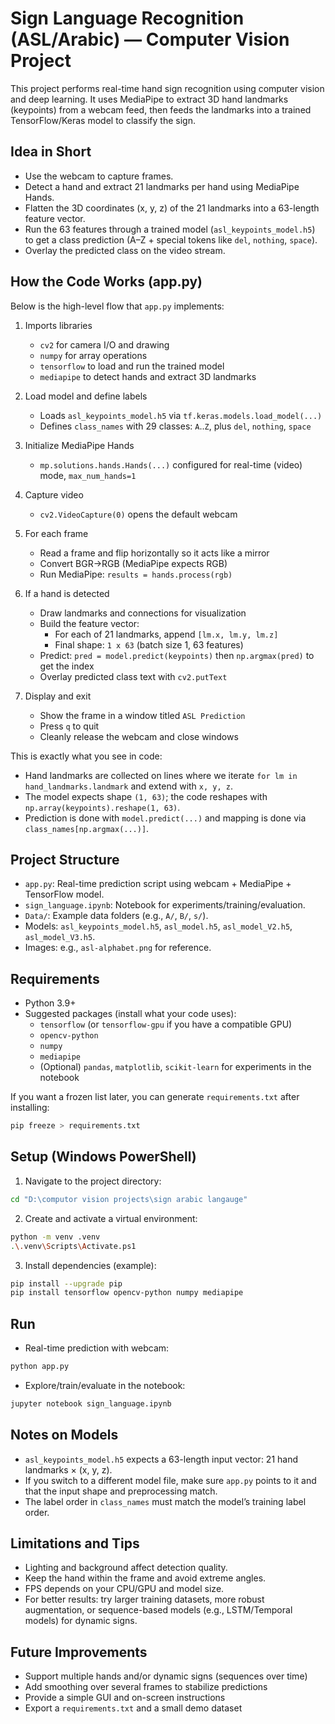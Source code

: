 # Sign Language Recognition (ASL/Arabic) — Computer Vision Project

This project performs real-time hand sign recognition using computer vision and deep learning. It uses MediaPipe to extract 3D hand landmarks (keypoints) from a webcam feed, then feeds the landmarks into a trained TensorFlow/Keras model to classify the sign.

## Idea in Short
- Use the webcam to capture frames.
- Detect a hand and extract 21 landmarks per hand using MediaPipe Hands.
- Flatten the 3D coordinates (x, y, z) of the 21 landmarks into a 63-length feature vector.
- Run the 63 features through a trained model (`asl_keypoints_model.h5`) to get a class prediction (A–Z + special tokens like `del`, `nothing`, `space`).
- Overlay the predicted class on the video stream.

## How the Code Works (app.py)
Below is the high-level flow that `app.py` implements:

1. Imports libraries
   - `cv2` for camera I/O and drawing
   - `numpy` for array operations
   - `tensorflow` to load and run the trained model
   - `mediapipe` to detect hands and extract 3D landmarks

2. Load model and define labels
   - Loads `asl_keypoints_model.h5` via `tf.keras.models.load_model(...)`
   - Defines `class_names` with 29 classes: `A`..`Z`, plus `del`, `nothing`, `space`

3. Initialize MediaPipe Hands
   - `mp.solutions.hands.Hands(...)` configured for real-time (video) mode, `max_num_hands=1`

4. Capture video
   - `cv2.VideoCapture(0)` opens the default webcam

5. For each frame
   - Read a frame and flip horizontally so it acts like a mirror
   - Convert BGR→RGB (MediaPipe expects RGB)
   - Run MediaPipe: `results = hands.process(rgb)`

6. If a hand is detected
   - Draw landmarks and connections for visualization
   - Build the feature vector:
     - For each of 21 landmarks, append `[lm.x, lm.y, lm.z]`
     - Final shape: `1 x 63` (batch size 1, 63 features)
   - Predict: `pred = model.predict(keypoints)` then `np.argmax(pred)` to get the index
   - Overlay predicted class text with `cv2.putText`

7. Display and exit
   - Show the frame in a window titled `ASL Prediction`
   - Press `q` to quit
   - Cleanly release the webcam and close windows

This is exactly what you see in code:
- Hand landmarks are collected on lines where we iterate `for lm in hand_landmarks.landmark` and extend with `x, y, z`.
- The model expects shape `(1, 63)`; the code reshapes with `np.array(keypoints).reshape(1, 63)`.
- Prediction is done with `model.predict(...)` and mapping is done via `class_names[np.argmax(...)]`.

## Project Structure
- `app.py`: Real-time prediction script using webcam + MediaPipe + TensorFlow model.
- `sign_language.ipynb`: Notebook for experiments/training/evaluation.
- `Data/`: Example data folders (e.g., `A/`, `B/`, `s/`).
- Models: `asl_keypoints_model.h5`, `asl_model.h5`, `asl_model_V2.h5`, `asl_model_V3.h5`.
- Images: e.g., `asl-alphabet.png` for reference.

## Requirements
- Python 3.9+
- Suggested packages (install what your code uses):
  - `tensorflow` (or `tensorflow-gpu` if you have a compatible GPU)
  - `opencv-python`
  - `numpy`
  - `mediapipe`
  - (Optional) `pandas`, `matplotlib`, `scikit-learn` for experiments in the notebook

If you want a frozen list later, you can generate `requirements.txt` after installing:
```bash
pip freeze > requirements.txt
```

## Setup (Windows PowerShell)
1) Navigate to the project directory:
```bash
cd "D:\computor vision projects\sign arabic langauge"
```
2) Create and activate a virtual environment:
```bash
python -m venv .venv
.\.venv\Scripts\Activate.ps1
```
3) Install dependencies (example):
```bash
pip install --upgrade pip
pip install tensorflow opencv-python numpy mediapipe
```

## Run
- Real-time prediction with webcam:
```bash
python app.py
```
- Explore/train/evaluate in the notebook:
```bash
jupyter notebook sign_language.ipynb
```

## Notes on Models
- `asl_keypoints_model.h5` expects a 63-length input vector: 21 hand landmarks × (x, y, z).
- If you switch to a different model file, make sure `app.py` points to it and that the input shape and preprocessing match.
- The label order in `class_names` must match the model’s training label order.

## Limitations and Tips
- Lighting and background affect detection quality.
- Keep the hand within the frame and avoid extreme angles.
- FPS depends on your CPU/GPU and model size.
- For better results: try larger training datasets, more robust augmentation, or sequence-based models (e.g., LSTM/Temporal models) for dynamic signs.

## Future Improvements
- Support multiple hands and/or dynamic signs (sequences over time)
- Add smoothing over several frames to stabilize predictions
- Provide a simple GUI and on-screen instructions
- Export a `requirements.txt` and a small demo dataset
